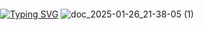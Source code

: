 [![Typing SVG](https://readme-typing-svg.herokuapp.com?font=Noto+Sans+Japanese&weight=500&size=40&duration=6000&pause=3000&color=660000&background=FF151500&width=800&height=90&lines=Yandex+%E3%81%A7%E3%82%A4%E3%83%B3%E3%82%BF%E3%83%BC%E3%83%B3%E3%81%AB%E3%81%AA%E3%82%8A%E3%81%9F%E3%81%84%E3%81%A0%E3%81%91%E3%81%A7%E3%81%99)](https://git.io/typing-svg)
![doc_2025-01-26_21-38-05 (1)](https://github.com/user-attachments/assets/4a63dcd5-8a21-46bd-ba22-9f48166ef1a5)

<!DOCTYPE html>
<html lang="en">
<head>
    <meta charset="UTF-8">
    <meta name="viewport" content="width=device-width, initial-scale=1.0">
    <title>Background Image</title>
    <style>
        body {
            margin: 0;
            padding: 0;
            background-image: url('photo.jpg');
            background-size: cover;
            background-repeat: no-repeat;
            background-position: center;
            height: 100vh;
        }
    </style>
</head>
<body>
</body>
</html>
